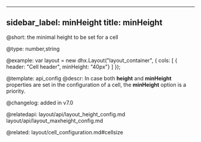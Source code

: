 
---
sidebar_label: minHeight
title: minHeight
---          

@short: the minimal height to be set for a cell





@type: number,string

@example: 
var layout = new dhx.Layout("layout_container", {
    cols: [
      { header: "Cell header", minHeight: "40px"}
    ]
});


@template:	api_config
@descr: 
In case both **height** and **minHeight** properties are set in the configuration of a cell, the **minHeight** option is a priority.

@changelog: added in v7.0

@relatedapi:
layout/api/layout_height_config.md
layout/api/layout_maxheight_config.md

@related: layout/cell_configuration.md#cellsize